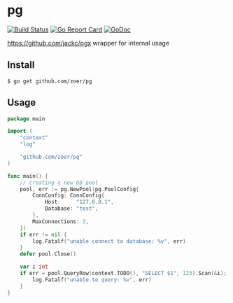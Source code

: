 # pg
[![Build Status](https://travis-ci.org/zoer/pg.svg)](https://travis-ci.org/zoer/pg)
[![Go Report
Card](https://goreportcard.com/badge/github.com/zoer/pg)](https://goreportcard.com/report/github.com/zoer/pg)
[![GoDoc](https://godoc.org/github.com/zoer/pg?status.svg)](https://godoc.org/github.com/zoer/pg)

https://github.com/jackc/pgx wrapper for internal usage

## Install

```
$ go get github.com/zoer/pg
```
## Usage

```go
package main

import (
	"context"
	"log"

	"github.com/zoer/pg"
)

func main() {
	// creating a new DB pool
	pool, err := pg.NewPool(pg.PoolConfig{
		ConnConfig: ConnConfig{
			Host:     "127.0.0.1",
			Database: "test",
		},
		MaxConnections: 3,
	})
	if err != nil {
		log.Fatalf("unable connect to database: %v", err)
	}
	defer pool.Close()

	var i int
	if err = pool.QueryRow(context.TODO(), "SELECT $1", 123).Scan(&i); err != nil {
		log.Fatalf("unable to query: %v", err)
	}
}
```
